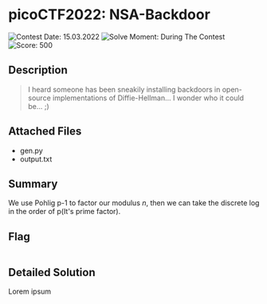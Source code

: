 # picoCTF2022: NSA-Backdoor

![Contest Date: 15.03.2022](https://img.shields.io/badge/Contest%20Date-15.03.2022-lightgrey.svg)
![Solve Moment: During The Contest](https://img.shields.io/badge/Solve%20Moment-During%20The%20Contest-brightgreen.svg)
![Score: 500](https://img.shields.io/badge/Score-500-brightgreen.svg)

## Description

> I heard someone has been sneakily installing backdoors in open-source implementations of Diffie-Hellman... I wonder who it could be... ;)


## Attached Files

- gen.py
- output.txt

## Summary

We use Pohlig p-1 to factor our modulus *n*, then we can take the discrete log in the order of p(It's prime factor).

## Flag

```

```

## Detailed Solution

Lorem ipsum
